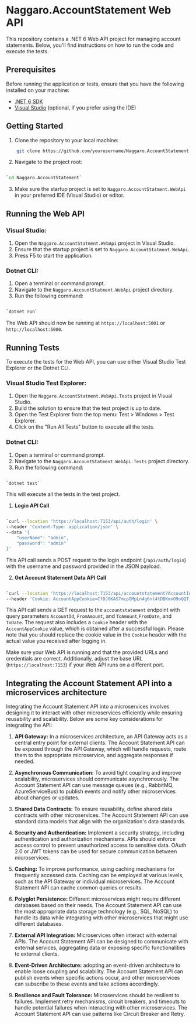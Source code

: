 # Naggaro.AccountStatement Web API

This repository contains a .NET 6 Web API project for managing account statements. Below, you'll find instructions on how to run the code and execute the tests.

## Prerequisites

Before running the application or tests, ensure that you have the following installed on your machine:

- [.NET 6 SDK](https://dotnet.microsoft.com/download/dotnet/6.0)
- [Visual Studio](https://visualstudio.microsoft.com/) (optional, if you prefer using the IDE)

## Getting Started

1. Clone the repository to your local machine:
```bash
    git clone https://github.com/yourusername/Naggaro.AccountStatement.git 
```
2.  Navigate to the project root:

```bash

`cd Naggaro.AccountStatement` 
```
3.  Make sure the startup project is set to `Naggaro.AccountStatment.WebApi` in your preferred IDE (Visual Studio) or editor.

## Running the Web API

### Visual Studio:

1.  Open the `Naggaro.AccountStatment.WebApi` project in Visual Studio.
2.  Ensure that the startup project is set to `Naggaro.AccountStatment.WebApi`.
3.  Press F5 to start the application.

### Dotnet CLI:

1.  Open a terminal or command prompt.
2.  Navigate to the `Naggaro.AccountStatment.WebApi` project directory.
3.  Run the following command:

```bash

`dotnet run` 
```
The Web API should now be running at `https://localhost:5001` or `http://localhost:5000`.

## Running Tests

To execute the tests for the Web API, you can use either Visual Studio Test Explorer or the Dotnet CLI.

### Visual Studio Test Explorer:

1.  Open the `Naggaro.AccountStatment.WebApi.Tests` project in Visual Studio.
2.  Build the solution to ensure that the test project is up to date.
3.  Open the Test Explorer from the top menu: Test > Windows > Test Explorer.
4.  Click on the "Run All Tests" button to execute all the tests.

### Dotnet CLI:

1.  Open a terminal or command prompt.
2.  Navigate to the `Naggaro.AccountStatment.WebApi.Tests` project directory.
3.  Run the following command:

```bash

`dotnet test` 
```
This will execute all the tests in the test project.

1.  **Login API Call**

```bash

`curl --location 'https://localhost:7153/api/auth/login' \
--header 'Content-Type: application/json' \
--data '{
    "userName": "admin",
    "password": "admin"
}'
```

This API call sends a POST request to the login endpoint (`/api/auth/login`) with the username and password provided in the JSON payload.

2.  **Get Account Statement Data API Call**

```bash

`curl --location 'https://localhost:7153/api/accountstatement?AccountId=8&FromAmount=3000&ToAmount=3000' \
--header 'Cookie: AccountAppCookie=CfDJ8KAS7mcpOMpLn4g6nl4tDBKmvO9oQQTjmZC15nNrkaRBFmE21HGDx0ylWaO6ZBsFEZyAq2icqxPG3w4w9uM7loP_rVM-MP7Nteyg0F6ycj0IvzG3-_3qmnna1SvCwNU7vh5Xc8NoPNO6MaY-ikgM2N__P_BxYLahSY2cJv_NPRt5xdZeO_mdmLvPZq15ZgCZzOjJvBzp_0PHB24Wah7bUKIghseC7A4NxXo76E0Ox8qcPPyTb8ol2EyySw3CFFLQ6lVL2O8JWXSL0_t9uJeYV_pDry0XJ52LpEqIHCbnylYCdMvsX7gZCsayZYfGjq41YAVAG9lym_mfYU3GLOIowvx23twdJDwL6buhVbzdTH_nC92WSDPe4oXb6pYncISaTD1Azeg69PTMPnH99Z_ogs3ppY2D_0MX9T-WaRySUBSc44baZnm1stDhWd7DtTGsqsAOristAEpGuLTkQ_L9vHAxlVBobao-WUGRmQ-pBFDb_rJjOZ_012L9HWEmzjy2S6oajL6yuOrFpheNYM6NrATcJfV00m8QnZKqxFJMO67g2PyCDhTqq8v721hCm0AxpoA-wl25uYxn-JpJrQbn3lKrshvp0D5W1-Xujv38MKUasmBrwxI-OwET3gGT3-rks0-Qx6LfD4FyGFTR_PHyE0ayIzbV4_2i4FbqKhtQUdmESNANpghulK67EzCLGnyX2cvSzkRvp0hGecbuIr1ADBbBQNtTlJqUIR6oZTCa1e1OhX9dopfMLsGhKDIrJdpG9NUZl7xxoBCMoi3WBn5N0nXIeFbBkdIFjaL5Q27MODMvkS4CFbYd_4R1TNhT5TYZo_bo2u_EF9WEF9cCq0z0Jf4'
```

This API call sends a GET request to the `accountstatement` endpoint with query parameters `AccountId`, `FromAmount`, and `ToAmount`,`FromDate`, and `ToDate`. The request also includes a `Cookie` header with the `AccountAppCookie` value, which is  obtained after a successful login. Please note that you should replace the cookie value in the `Cookie` header with the actual value you received after logging in.

Make sure your Web API is running and that the provided URLs and credentials are correct. Additionally, adjust the base URL (`https://localhost:7153`) if your Web API runs on a different port.


## Integrating the Account Statement API into a microservices architecture
Integrating the Account Statement API into a microservices  involves designing it to interact with other microservices efficiently while ensuring reusability and scalability. Below are some key considerations for integrating the API:

1.  **API Gateway:** In a microservices architecture, an API Gateway acts as a central entry point for external clients. The Account Statement API can be exposed through the API Gateway, which will handle requests, route them to the appropriate microservice, and aggregate responses if needed.
    
2.  **Asynchronous Communication:** To avoid tight coupling and improve scalability, microservices should communicate asynchronously. The Account Statement API can use message queues (e.g., RabbitMQ, AzureServiceBus) to publish events and notify other microservices about changes or updates.
    
3.  **Shared Data Contracts:** To ensure reusability, define shared data contracts with other microservices. The Account Statement API can use standard data models that align with the organization's data standards.
    
4.  **Security and Authentication:** Implement a security strategy, including authentication and authorization mechanisms. APIs should enforce access control to prevent unauthorized access to sensitive data. OAuth 2.0 or JWT tokens can be used for secure communication between microservices.
    
5.  **Caching:** To improve performance, using caching mechanisms for frequently accessed data. Caching can be employed at various levels, such as the API Gateway or individual microservices. The Account Statement API can cache common queries or results.
    
6.  **Polyglot Persistence:** Different microservices might require different databases based on their needs. The Account Statement API can use the most appropriate data storage technology (e.g., SQL, NoSQL) to handle its data while integrating with other microservices that might use different databases.
    
7.  **External API Integration:** Microservices often interact with external APIs. The Account Statement API can be designed to communicate with external services, aggregating data or exposing specific functionalities to external clients.
    
8.  **Event-Driven Architecture:**  adopting an event-driven architecture to enable loose coupling and scalability. The Account Statement API can publish events when specific actions occur, and other microservices can subscribe to these events and take actions accordingly.
    
9.  **Resilience and Fault Tolerance:** Microservices should be resilient to failures. Implement retry mechanisms, circuit breakers, and timeouts to handle potential failures when interacting with other microservices. The Account Statement API can use patterns like Circuit Breaker and Retry.
